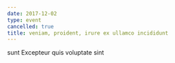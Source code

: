 ```yaml
---
date: 2017-12-02
type: event
cancelled: true
title: veniam, proident, irure ex ullamco incididunt
---
```

sunt Excepteur quis voluptate sint
